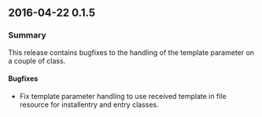 ## 2016-04-22 0.1.5
### Summary
This release contains bugfixes to the handling of the template parameter on a
couple of class.

#### Bugfixes
- Fix template parameter handling to use received template in file resource for
  installentry and entry classes.
